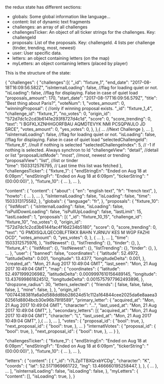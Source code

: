 the redux state has different sections:
- globals: Some global information like language...
- content: list of dynamic text fragments
- challenges: an array of all challenges
- challengesTicker: An object of all ticker strings for the challenges. Key: challengeId
- proposals: List of the proposals. Key: challengeId. 4 lists per challenge (tinder, trending, most, newest)
- user: User specific data.
- letters: an object containing letters (on the map)
- myLetters: an object containing letters (placed by player)

This is the structure of the state:

{
  "challenges": {
    "challenges":[{
            "_id": "fixture_1",
            "end_date": "2017-08-18T16:09:56.582Z",
            "isInternalLoading": false,     //flag for loading quiet or not.
            "isLoading": false,             //flag for displaying. False in case of quiet load
            "proposals_amount": 170,
            "start_date": "2017-08-17T16:09:56.579Z",
            "title": "Best thing about Paris?",
            "voteNum": 1,
            "votes_amount": 0,
            "winningProposal": {  //only if winning proposal exists.
                "_id": "fixture_1_4",
                "challenge_id": "fixture_1",
                "no_votes": 0,
                "origin_id": "572d7dc1c2cd3b6141e293f8727d4c1d",
                "score": 0,
                "score_trending": 0,
                "text": "I  BGFKLXZNHHGORFBAU  AQMDTEVYK NMI PCSQPWJLO JD   SRCE",
                "votes_amount": 0,
                "yes_votes": 0,
            },
        },{
            ... //Next Challenge
        },
        ...
    ],
    "isInternalLoading": false,  //flag for loading quiet or not.
    "isLoading": false,         //flag for displaying. False in case of quiet load
    "selectedChallengeId": "fixture_6",  //null if nothing is selected
    "selectedChallengeIndex": 5,        // -1 if nothing is selected. Always synchron to Id     "challengeView": "detail",  //detail or list
    "proposalListMode": "most",     //most, newest or trending
    "proposalView": "list",             //list or tinder  
    "time": 1503312576795,              // Last time this list was fetched
 },
  "challengesTicker":  {
    "fixture_1":  {
      "endStringEn": "Ended on Aug 18 at 6:09pm",
      "endStringFr": "Ended on Aug 18 at 6:09pm",
      "tickerString": "(00:00:00)",
    },
    "fixture_10":  {
        ...
    },
    ...
  },

  "content":  {
    "content":  {
      "about":  {
        "en": "english text",
        "fr": "french text",
      },
       "howto": {
           ...
       },
      ...
    },
    "isInternalLoading": false,
    "isLoading": false,
    "time": 1503313175582,
  },
  "globals": {
    "language": "fr",
  },
  "proposals":  {
    "fixture_10":  {
      "listMost":  {
        "isInternalLoading": false,
        "isLoading": false,
        "isPullDownLoading": false,
        "isPullUpLoading": false,
        "lastLimit": 15,
        "lastLoaded": 1,
        "proposals":  [{
                "_id": "fixture_10_15",
                "challenge_id": "fixture_10",
                "no_votes": 0,
                "origin_id": "572d7dc1c2cd3b6144fac4f16d234b5180",
                "score": 0,
                "score_trending": 0,
                "text": "G PMDISQJLQECOBLFTRKX  BAHN YJRNUV KES M  WGP FAZHI OCD",
                "votes_amount": 0,
                "yes_votes": 0,
            }, {
                ...
            },
            ...
        ],
        "time": 1503312575976,
      },
      "listNewest": {},
      "listTrending":  {},
      "tinder":  {},
    },
    "fixture_4":  {
      "listMost":  {},
      "listNewest":  {},
      "listTrending":  {},
      "tinder":  {},
    },
    ...
  },
  "user":  {
    "banned": false,
    "coordinates":  {
      "latitude": 52.4972,
      "latitudeDelta": 0.001,
      "longitude": 13.4377,
      "longitudeDelta": 0.001,
    },
    "created_at": "Mon, 21 Aug 2017 10:49:04 GMT",
    "last_seen": "Mon, 21 Aug 2017 10:49:04 GMT",
    "map":  {
      "coordinates":  {
        "latitude": 52.4971999206982,
        "latitudeDelta": 0.0009997610156489145,
        "longitude": 13.437699861824512,
        "longitudeDelta": 0.0015757977962493896,
      },
      "dropzone_radius": 30,
      "letters_selected":  {
        "friends":  [
          false,
          false,
          false,
          false,
        ],
        "mine": false,
      },
    },
    "origin_id": "0074438381fa6a0d588dd8bb28624d51c112a164844cee2025da6e8aaea362561d8804bcb30e96b78f8589",
    "primary_letter": {
      "acquired_at": "Mon, 21 Aug 2017 10:49:04 GMT",
      "character": "...",
      "last_used_at": "Mon, 21 Aug 2017 10:49:04 GMT",
    },
    "secondary_letters":  [{
        "acquired_at": "Mon, 21 Aug 2017 10:49:04 GMT",
        "character": "L",
        "last_used_at": "Mon, 21 Aug 2017 10:49:04 GMT",
      },{
        ...
      },
      ...
    ],
    "votes":  {
        "proposal_id":  {
            "bool": true,
         },
        "next_proposal_id":  {
            "bool": true,
         },
         ...
    }
    "internatlVotes":  {
        "proposal_id":  {
            "bool": true,
         },
        "next_proposal_id":  {
            "bool": true,
         },
         ...
    }
  },

  "challengesTicker":  {
    "fixture_1":  {
      "endStringEn": "Ended on Aug 18 at 6:09pm",
      "endStringFr": "Ended on Aug 18 at 6:09pm",
      "tickerString": "(00:00:00)",
    },
    "fixture_10":  {
        ...
    },
    ...
  },

  "letters": {
  "content":  [
        {
            "_id": "r7LZpTTBXQrxbYCDg",
            "character": "K",
            "coords": {
            "lat": 52.5171969661722,
            "lng": 13.466660195258447,
            },
        }, {
            ...
        },
        ...
    ],
    "isInternalLoading": false,
    "isLoading": false,
  },
  "myLetters": {
    "content": [],
    "isLoading": true,
  },
}
